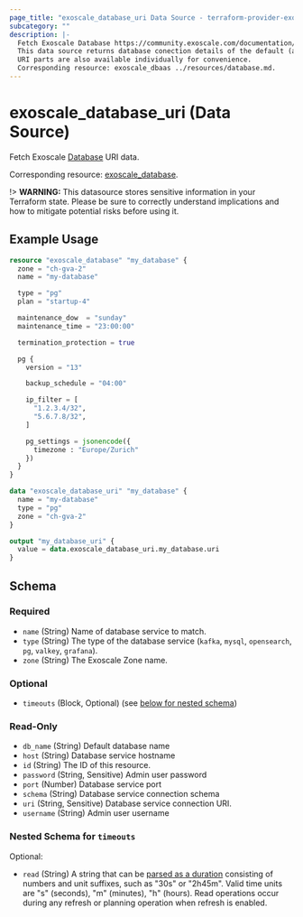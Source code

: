 ```yaml
---
page_title: "exoscale_database_uri Data Source - terraform-provider-exoscale"
subcategory: ""
description: |-
  Fetch Exoscale Database https://community.exoscale.com/documentation/dbaas/ connection URI data.
  This data source returns database conection details of the default (admin) user only.
  URI parts are also available individually for convenience.
  Corresponding resource: exoscale_dbaas ../resources/database.md.
---
```


# exoscale_database_uri (Data Source)

Fetch Exoscale [Database](https://community.exoscale.com/documentation/dbaas/) URI data.

Corresponding resource: [exoscale_database](../resources/database.md).

!> **WARNING:** This datasource stores sensitive information in your Terraform state. Please be sure to correctly understand implications and how to mitigate potential risks before using it.

## Example Usage

```terraform
resource "exoscale_database" "my_database" {
  zone = "ch-gva-2"
  name = "my-database"

  type = "pg"
  plan = "startup-4"

  maintenance_dow  = "sunday"
  maintenance_time = "23:00:00"

  termination_protection = true

  pg {
    version = "13"

    backup_schedule = "04:00"

    ip_filter = [
      "1.2.3.4/32",
      "5.6.7.8/32",
    ]

    pg_settings = jsonencode({
      timezone : "Europe/Zurich"
    })
  }
}

data "exoscale_database_uri" "my_database" {
  name = "my-database"
  type = "pg"
  zone = "ch-gva-2"
}

output "my_database_uri" {
  value = data.exoscale_database_uri.my_database.uri
}
```

<!-- schema generated by tfplugindocs -->
## Schema

### Required

- `name` (String) Name of database service to match.
- `type` (String) The type of the database service (`kafka`, `mysql`, `opensearch`, `pg`, `valkey`, `grafana`).
- `zone` (String) The Exoscale Zone name.

### Optional

- `timeouts` (Block, Optional) (see [below for nested schema](#nestedblock--timeouts))

### Read-Only

- `db_name` (String) Default database name
- `host` (String) Database service hostname
- `id` (String) The ID of this resource.
- `password` (String, Sensitive) Admin user password
- `port` (Number) Database service port
- `schema` (String) Database service connection schema
- `uri` (String, Sensitive) Database service connection URI.
- `username` (String) Admin user username

<a id="nestedblock--timeouts"></a>
### Nested Schema for `timeouts`

Optional:

- `read` (String) A string that can be [parsed as a duration](https://pkg.go.dev/time#ParseDuration) consisting of numbers and unit suffixes, such as "30s" or "2h45m". Valid time units are "s" (seconds), "m" (minutes), "h" (hours). Read operations occur during any refresh or planning operation when refresh is enabled.
